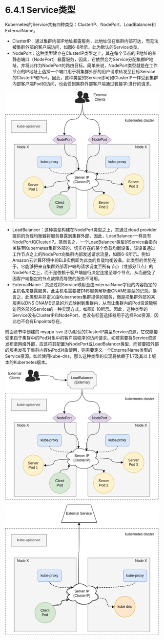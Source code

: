 [1]: /images/chapter_6/NodePort_Service类型.drawio.png
[2]: /images/chapter_6/LoadBalancer类型的Service.drawio.png
[3]: /images/chapter_6/ExternalName类型的Service.drawio.png

# 6.4.1 Service类型

Kubernetes的Service共有四种类型：ClusterIP、NodePort、LoadBalancer和ExternalName。

* ClusterIP：通过集群内部IP地址暴露服务，此地址仅在集群内部可达，而无法被集群外部的客户端访问，如图6-8所示。此为默认的Service类型。
* NodePort：这种类型建立在ClusterIP类型之上，其在每个节点的IP地址的某静态端口（NodePort）暴露服务，因此，它依然会为Service分配集群IP地址，并将此作为NodePort的路由目标。简单来说，NodePort类型就是在工作节点的IP地址上选择一个端口用于将集群外部的用户请求转发至目标Service的ClusterIP和Port，因此，这种类型的Service即可如ClusterIP一样受到集群内部客户端Pod的访问，也会受到集群外部客户端通过套接字<NodeIP>:<NodePort>进行的请求。

![NodePort Service 类型][1]

* LoadBalancer：这种类型构建在NodePort类型之上，其通过cloud provider提供的负载均衡器将服务暴露到集群外部，因此，LoadBalancer一样具有NodePort和ClusterIP。简而言之，一个LoadBalancer类型的Service会指向关联至Kubernetes集群外部的、切实存在的某个负载均衡设备，该设备通过工作节点之上的NodePort向集群内部发送请求流量，如图6-9所示。例如Amazon云计算环境中的ELB实例即为此类的负载均衡设备。此类型的优势在于，它能够把来自集群外部客户端的请求调度至所有节点（或部分节点）的NodePort之上，而不是依赖于客户端自行决定连接至哪个节点，从而避免了因客户端指定的节点故障而导致的服务不可用。
* ExternalName：其通过将Service映射至由externalName字段的内容指定的主机名来暴露服务，此主机名需要被DNS服务解析至CNAME类型的记录。换言之，此类型并非定义由Kubernetes集群提供的服务，而是把集群外部的某服务以DNS CNAME记录的方式映射到集群内，从而让集群内的Pod资源能够访问外部的Service的一种实现方式，如图6-10所示。因此，这种类型的Service没有ClusterIP和NodePort，也没有标签选择器用于选择Pod资源，因此也不会有Enpoints存在。

前面章节中创建的 myapp-svc 即为默认的ClusterIP类型Service资源，它仅能接受来自于集群中的Pod对象中的客户端程序的访问请求。如若需要将Service资源发布至网络外部，应该将其配置为NodePort或LoadBalancer类型，而若要把外部的服务发布于集群内容供Pod对象使用，则需要定义一个ExternalName类型的Service资源。如若使用kube-dns，那么这种类型的实现将依赖于1.7及其以上版本的Kubernetes版本。

![LoadBalancer 类型的 Service][2]

![ExternalName类型的Service][3]